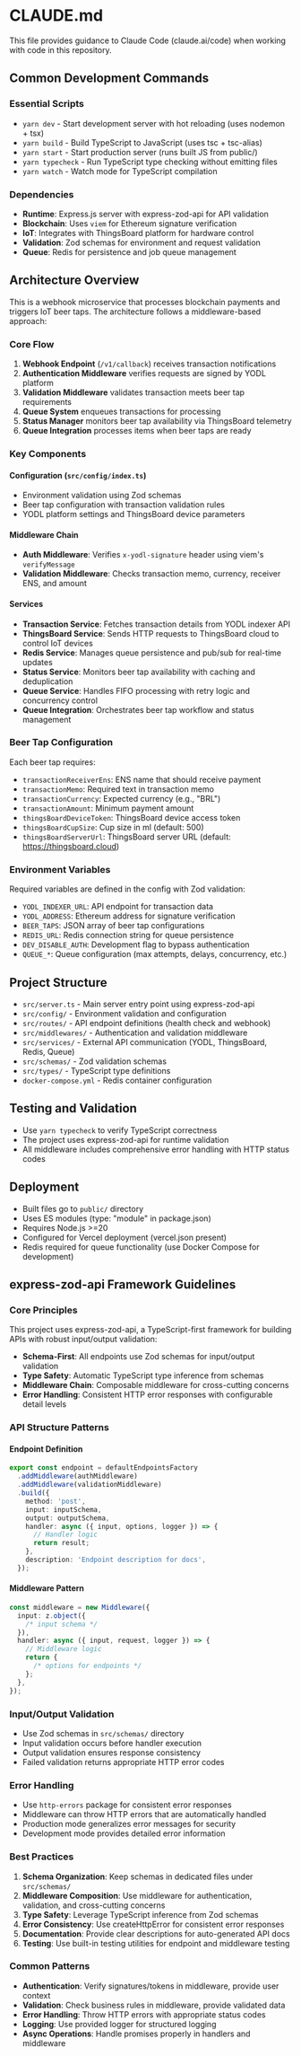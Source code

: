 # CLAUDE.md

This file provides guidance to Claude Code (claude.ai/code) when working with code in this repository.

## Common Development Commands

### Essential Scripts

- `yarn dev` - Start development server with hot reloading (uses nodemon + tsx)
- `yarn build` - Build TypeScript to JavaScript (uses tsc + tsc-alias)
- `yarn start` - Start production server (runs built JS from public/)
- `yarn typecheck` - Run TypeScript type checking without emitting files
- `yarn watch` - Watch mode for TypeScript compilation

### Dependencies

- **Runtime**: Express.js server with express-zod-api for API validation
- **Blockchain**: Uses `viem` for Ethereum signature verification
- **IoT**: Integrates with ThingsBoard platform for hardware control
- **Validation**: Zod schemas for environment and request validation
- **Queue**: Redis for persistence and job queue management

## Architecture Overview

This is a webhook microservice that processes blockchain payments and triggers IoT beer taps. The architecture follows a middleware-based approach:

### Core Flow

1. **Webhook Endpoint** (`/v1/callback`) receives transaction notifications
2. **Authentication Middleware** verifies requests are signed by YODL platform
3. **Validation Middleware** validates transaction meets beer tap requirements
4. **Queue System** enqueues transactions for processing
5. **Status Manager** monitors beer tap availability via ThingsBoard telemetry
6. **Queue Integration** processes items when beer taps are ready

### Key Components

#### Configuration (`src/config/index.ts`)

- Environment validation using Zod schemas
- Beer tap configuration with transaction validation rules
- YODL platform settings and ThingsBoard device parameters

#### Middleware Chain

- **Auth Middleware**: Verifies `x-yodl-signature` header using viem's `verifyMessage`
- **Validation Middleware**: Checks transaction memo, currency, receiver ENS, and amount

#### Services

- **Transaction Service**: Fetches transaction details from YODL indexer API
- **ThingsBoard Service**: Sends HTTP requests to ThingsBoard cloud to control IoT devices
- **Redis Service**: Manages queue persistence and pub/sub for real-time updates
- **Status Service**: Monitors beer tap availability with caching and deduplication
- **Queue Service**: Handles FIFO processing with retry logic and concurrency control
- **Queue Integration**: Orchestrates beer tap workflow and status management

### Beer Tap Configuration

Each beer tap requires:

- `transactionReceiverEns`: ENS name that should receive payment
- `transactionMemo`: Required text in transaction memo
- `transactionCurrency`: Expected currency (e.g., "BRL")
- `transactionAmount`: Minimum payment amount
- `thingsBoardDeviceToken`: ThingsBoard device access token
- `thingsBoardCupSize`: Cup size in ml (default: 500)
- `thingsBoardServerUrl`: ThingsBoard server URL (default: https://thingsboard.cloud)

### Environment Variables

Required variables are defined in the config with Zod validation:

- `YODL_INDEXER_URL`: API endpoint for transaction data
- `YODL_ADDRESS`: Ethereum address for signature verification
- `BEER_TAPS`: JSON array of beer tap configurations
- `REDIS_URL`: Redis connection string for queue persistence
- `DEV_DISABLE_AUTH`: Development flag to bypass authentication
- `QUEUE_*`: Queue configuration (max attempts, delays, concurrency, etc.)

## Project Structure

- `src/server.ts` - Main server entry point using express-zod-api
- `src/config/` - Environment validation and configuration
- `src/routes/` - API endpoint definitions (health check and webhook)
- `src/middlewares/` - Authentication and validation middleware
- `src/services/` - External API communication (YODL, ThingsBoard, Redis, Queue)
- `src/schemas/` - Zod validation schemas
- `src/types/` - TypeScript type definitions
- `docker-compose.yml` - Redis container configuration

## Testing and Validation

- Use `yarn typecheck` to verify TypeScript correctness
- The project uses express-zod-api for runtime validation
- All middleware includes comprehensive error handling with HTTP status codes

## Deployment

- Built files go to `public/` directory
- Uses ES modules (type: "module" in package.json)
- Requires Node.js >=20
- Configured for Vercel deployment (vercel.json present)
- Redis required for queue functionality (use Docker Compose for development)

## express-zod-api Framework Guidelines

### Core Principles

This project uses express-zod-api, a TypeScript-first framework for building APIs with robust input/output validation:

- **Schema-First**: All endpoints use Zod schemas for input/output validation
- **Type Safety**: Automatic TypeScript type inference from schemas
- **Middleware Chain**: Composable middleware for cross-cutting concerns
- **Error Handling**: Consistent HTTP error responses with configurable detail levels

### API Structure Patterns

#### Endpoint Definition

```typescript
export const endpoint = defaultEndpointsFactory
  .addMiddleware(authMiddleware)
  .addMiddleware(validationMiddleware)
  .build({
    method: 'post',
    input: inputSchema,
    output: outputSchema,
    handler: async ({ input, options, logger }) => {
      // Handler logic
      return result;
    },
    description: 'Endpoint description for docs',
  });
```

#### Middleware Pattern

```typescript
const middleware = new Middleware({
  input: z.object({
    /* input schema */
  }),
  handler: async ({ input, request, logger }) => {
    // Middleware logic
    return {
      /* options for endpoints */
    };
  },
});
```

### Input/Output Validation

- Use Zod schemas in `src/schemas/` directory
- Input validation occurs before handler execution
- Output validation ensures response consistency
- Failed validation returns appropriate HTTP error codes

### Error Handling

- Use `http-errors` package for consistent error responses
- Middleware can throw HTTP errors that are automatically handled
- Production mode generalizes error messages for security
- Development mode provides detailed error information

### Best Practices

1. **Schema Organization**: Keep schemas in dedicated files under `src/schemas/`
2. **Middleware Composition**: Use middleware for authentication, validation, and cross-cutting concerns
3. **Type Safety**: Leverage TypeScript inference from Zod schemas
4. **Error Consistency**: Use createHttpError for consistent error responses
5. **Documentation**: Provide clear descriptions for auto-generated API docs
6. **Testing**: Use built-in testing utilities for endpoint and middleware testing

### Common Patterns

- **Authentication**: Verify signatures/tokens in middleware, provide user context
- **Validation**: Check business rules in middleware, provide validated data
- **Error Handling**: Throw HTTP errors with appropriate status codes
- **Logging**: Use provided logger for structured logging
- **Async Operations**: Handle promises properly in handlers and middleware

